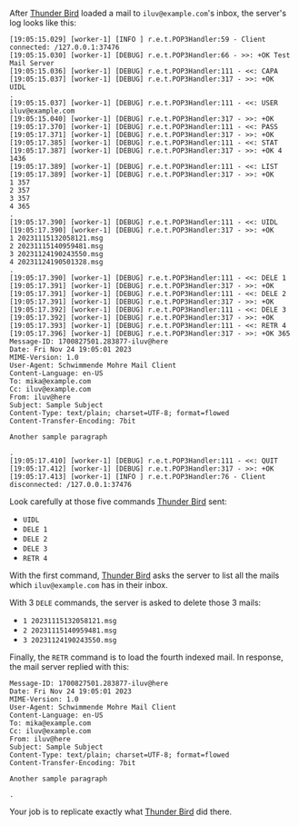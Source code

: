 
After [Thunder Bird](https://www.thunderbird.net) loaded a mail to `iluv@example.com`'s inbox, the server's log looks like this:

```
[19:05:15.029] [worker-1] [INFO ] r.e.t.POP3Handler:59 - Client connected: /127.0.0.1:37476
[19:05:15.030] [worker-1] [DEBUG] r.e.t.POP3Handler:66 - >>: +OK Test Mail Server
[19:05:15.036] [worker-1] [DEBUG] r.e.t.POP3Handler:111 - <<: CAPA
[19:05:15.037] [worker-1] [DEBUG] r.e.t.POP3Handler:317 - >>: +OK
UIDL
.
[19:05:15.037] [worker-1] [DEBUG] r.e.t.POP3Handler:111 - <<: USER iluv@example.com
[19:05:15.040] [worker-1] [DEBUG] r.e.t.POP3Handler:317 - >>: +OK
[19:05:17.370] [worker-1] [DEBUG] r.e.t.POP3Handler:111 - <<: PASS 
[19:05:17.371] [worker-1] [DEBUG] r.e.t.POP3Handler:317 - >>: +OK
[19:05:17.385] [worker-1] [DEBUG] r.e.t.POP3Handler:111 - <<: STAT
[19:05:17.387] [worker-1] [DEBUG] r.e.t.POP3Handler:317 - >>: +OK 4 1436
[19:05:17.389] [worker-1] [DEBUG] r.e.t.POP3Handler:111 - <<: LIST
[19:05:17.389] [worker-1] [DEBUG] r.e.t.POP3Handler:317 - >>: +OK
1 357
2 357
3 357
4 365
.
[19:05:17.390] [worker-1] [DEBUG] r.e.t.POP3Handler:111 - <<: UIDL
[19:05:17.390] [worker-1] [DEBUG] r.e.t.POP3Handler:317 - >>: +OK
1 20231115132058121.msg
2 20231115140959481.msg
3 20231124190243550.msg
4 20231124190501328.msg
.
[19:05:17.390] [worker-1] [DEBUG] r.e.t.POP3Handler:111 - <<: DELE 1
[19:05:17.391] [worker-1] [DEBUG] r.e.t.POP3Handler:317 - >>: +OK
[19:05:17.391] [worker-1] [DEBUG] r.e.t.POP3Handler:111 - <<: DELE 2
[19:05:17.391] [worker-1] [DEBUG] r.e.t.POP3Handler:317 - >>: +OK
[19:05:17.392] [worker-1] [DEBUG] r.e.t.POP3Handler:111 - <<: DELE 3
[19:05:17.392] [worker-1] [DEBUG] r.e.t.POP3Handler:317 - >>: +OK
[19:05:17.393] [worker-1] [DEBUG] r.e.t.POP3Handler:111 - <<: RETR 4
[19:05:17.396] [worker-1] [DEBUG] r.e.t.POP3Handler:317 - >>: +OK 365
Message-ID: 1700827501.283877-iluv@here
Date: Fri Nov 24 19:05:01 2023
MIME-Version: 1.0
User-Agent: Schwimmende Mohre Mail Client
Content-Language: en-US
To: mika@example.com
Cc: iluv@example.com
From: iluv@here
Subject: Sample Subject
Content-Type: text/plain; charset=UTF-8; format=flowed
Content-Transfer-Encoding: 7bit

Another sample paragraph

.
[19:05:17.410] [worker-1] [DEBUG] r.e.t.POP3Handler:111 - <<: QUIT
[19:05:17.412] [worker-1] [DEBUG] r.e.t.POP3Handler:317 - >>: +OK
[19:05:17.413] [worker-1] [INFO ] r.e.t.POP3Handler:76 - Client disconnected: /127.0.0.1:37476
```

Look carefully at those five commands [Thunder Bird](https://www.thunderbird.net) sent:

- `UIDL`
- `DELE 1`
- `DELE 2`
- `DELE 3`
- `RETR 4`

With the first command, [Thunder Bird](https://www.thunderbird.net) asks the server to list all the mails which `iluv@example.com` has in their inbox.

With 3 `DELE` commands, the server is asked to delete those 3 mails:

- `1 20231115132058121.msg`
- `2 20231115140959481.msg`
- `3 20231124190243550.msg`

Finally, the `RETR` command is to load the fourth indexed mail. In response, the mail server replied with this:

```
Message-ID: 1700827501.283877-iluv@here
Date: Fri Nov 24 19:05:01 2023
MIME-Version: 1.0
User-Agent: Schwimmende Mohre Mail Client
Content-Language: en-US
To: mika@example.com
Cc: iluv@example.com
From: iluv@here
Subject: Sample Subject
Content-Type: text/plain; charset=UTF-8; format=flowed
Content-Transfer-Encoding: 7bit

Another sample paragraph

.
```

Your job is to replicate exactly what [Thunder Bird](https://www.thunderbird.net) did there.

